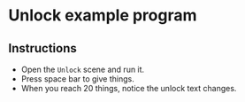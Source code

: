 # Unlock example program

## Instructions

- Open the `Unlock` scene and run it.
- Press space bar to give things.
- When you reach 20 things, notice the unlock text changes.
